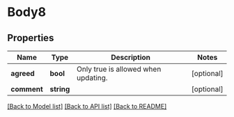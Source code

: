 # Body8

## Properties
Name | Type | Description | Notes
------------ | ------------- | ------------- | -------------
**agreed** | **bool** | Only true is allowed when updating. | [optional] 
**comment** | **string** |  | [optional] 

[[Back to Model list]](../../README.md#documentation-for-models) [[Back to API list]](../../README.md#documentation-for-api-endpoints) [[Back to README]](../../README.md)

